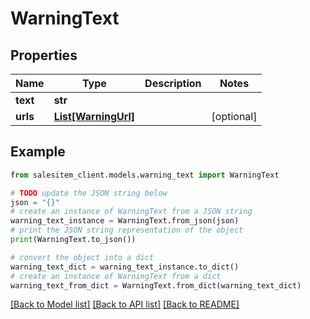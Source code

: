 # WarningText


## Properties

Name | Type | Description | Notes
------------ | ------------- | ------------- | -------------
**text** | **str** |  | 
**urls** | [**List[WarningUrl]**](WarningUrl.md) |  | [optional] 

## Example

```python
from salesitem_client.models.warning_text import WarningText

# TODO update the JSON string below
json = "{}"
# create an instance of WarningText from a JSON string
warning_text_instance = WarningText.from_json(json)
# print the JSON string representation of the object
print(WarningText.to_json())

# convert the object into a dict
warning_text_dict = warning_text_instance.to_dict()
# create an instance of WarningText from a dict
warning_text_from_dict = WarningText.from_dict(warning_text_dict)
```
[[Back to Model list]](../README.md#documentation-for-models) [[Back to API list]](../README.md#documentation-for-api-endpoints) [[Back to README]](../README.md)


